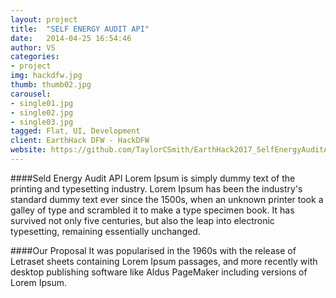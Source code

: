 ```yaml
---
layout: project
title:  "SELF ENERGY AUDIT API"
date:   2014-04-25 16:54:46
author: VS
categories:
- project
img: hackdfw.jpg
thumb: thumb02.jpg
carousel:
- single01.jpg
- single02.jpg
- single03.jpg
tagged: Flat, UI, Development
client: EarthHack DFW - HackDFW
website: https://github.com/TaylorCSmith/EarthHack2017_SelfEnergyAuditAPI
---
```

####Seld Energy Audit API
Lorem Ipsum is simply dummy text of the printing and typesetting industry. Lorem Ipsum has been the industry's standard dummy text ever since the 1500s, when an unknown printer took a galley of type and scrambled it to make a type specimen book. It has survived not only five centuries, but also the leap into electronic typesetting, remaining essentially unchanged.

####Our Proposal
It was popularised in the 1960s with the release of Letraset sheets containing Lorem Ipsum passages, and more recently with desktop publishing software like Aldus PageMaker including versions of Lorem Ipsum.
